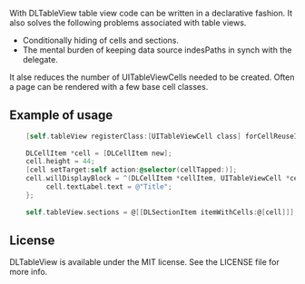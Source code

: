 With DLTableView table view code can be written in a declarative fashion. It also solves the following problems associated with table views.
- Conditionally hiding of cells and sections.
- The mental burden of keeping data source indesPaths in synch with the delegate.

It alse reduces the number of UITableViewCells needed to be created. Often a page can be rendered with a few base cell classes.


## Example of usage

```objective-c
    [self.tableView registerClass:[UITableViewCell class] forCellReuseIdentifier:@"UITableViewCell"];
    
    DLCellItem *cell = [DLCellItem new];
    cell.height = 44;
    [cell setTarget:self action:@selector(cellTapped:)];
    cell.willDisplayBlock = ^(DLCellItem *cellItem, UITableViewCell *cell) {
         cell.textLabel.text = @"Title";
    };
    
    self.tableView.sections = @[[DLSectionItem itemWithCells:@[cell]]];
```

## License

DLTableView is available under the MIT license. See the LICENSE file for more info.
